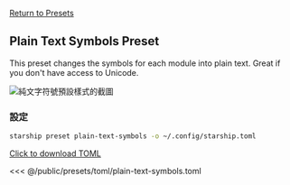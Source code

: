 [Return to Presets](./#plain-text-symbols)

## Plain Text Symbols Preset

This preset changes the symbols for each module into plain text. Great if you don't have access to Unicode.

![純文字符號預設樣式的截圖](/presets/img/plain-text-symbols.png)

### 設定

```sh
starship preset plain-text-symbols -o ~/.config/starship.toml
```

[Click to download TOML](/presets/toml/plain-text-symbols.toml)

<<< @/public/presets/toml/plain-text-symbols.toml

